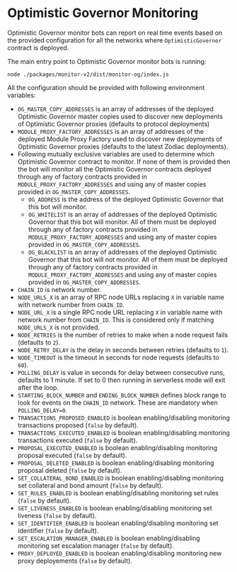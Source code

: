 # Optimistic Governor Monitoring

Optimistic Governor monitor bots can report on real time events based on the provided configuration for all the networks
where `OptimisticGovernor` contract is deployed.

The main entry point to Optimistic Governor monitor bots is running:

```
node ./packages/monitor-v2/dist/monitor-og/index.js
```

All the configuration should be provided with following environment variables:

- `OG_MASTER_COPY_ADDRESSES` is an array of addresses of the deployed Optimistic Governor master copies used to discover
  new deployments of Optimistic Governor proxies (defaults to protocol deployments)
- `MODULE_PROXY_FACTORY_ADDRESSES` is an array of addresses of the deployed Module Proxy Factory used to discover new
  deployments of Optimistic Governor proxies (defaults to the latest Zodiac deployments).
- Following mutually exclusive variables are used to determine which Optimistic Governor contract to monitor. If none
  of them is provided then the bot will monitor all the Optimistic Governor contracts deployed through any of factory
  contracts provided in `MODULE_PROXY_FACTORY_ADDRESSES` and using any of master copies provided in
  `OG_MASTER_COPY_ADDRESSES`.
  - `OG_ADDRESS` is the address of the deployed Optimistic Governor that this bot will monitor.
  - `OG_WHITELIST` is an array of addresses of the deployed Optimistic Governor that this bot will monitor. All of them
    must be deployed through any of factory contracts provided in `MODULE_PROXY_FACTORY_ADDRESSES` and using any of
    master copies provided in `OG_MASTER_COPY_ADDRESSES`.
  - `OG_BLACKLIST` is an array of addresses of the deployed Optimistic Governor that this bot will not monitor. All of
    them must be deployed through any of factory contracts provided in `MODULE_PROXY_FACTORY_ADDRESSES` and using any
    of master copies provided in `OG_MASTER_COPY_ADDRESSES`.
- `CHAIN_ID` is network number.
- `NODE_URLS_X` is an array of RPC node URLs replacing `X` in variable name with network number from `CHAIN_ID`.
- `NODE_URL_X` is a single RPC node URL replacing `X` in variable name with network number from `CHAIN_ID`. This is
  considered only if matching `NODE_URLS_X` is not provided.
- `NODE_RETRIES` is the number of retries to make when a node request fails (defaults to `2`).
- `NODE_RETRY_DELAY` is the delay in seconds between retries (defaults to `1`).
- `NODE_TIMEOUT` is the timeout in seconds for node requests (defaults to `60`).
- `POLLING_DELAY` is value in seconds for delay between consecutive runs, defaults to 1 minute. If set to 0 then running
  in serverless mode will exit after the loop.
- `STARTING_BLOCK_NUMBER` and `ENDING_BLOCK_NUMBER` defines block range to look for events on the `CHAIN_ID` network.
  These are mandatory when `POLLING_DELAY=0`.
- `TRANSACTIONS_PROPOSED_ENABLED` is boolean enabling/disabling monitoring transactions proposed (`false` by default).
- `TRANSACTIONS_EXECUTED_ENABLED` is boolean enabling/disabling monitoring transactions executed (`false` by default).
- `PROPOSAL_EXECUTED_ENABLED` is boolean enabling/disabling monitoring proposal executed (`false` by default).
- `PROPOSAL_DELETED_ENABLED` is boolean enabling/disabling monitoring proposal deleted (`false` by default).
- `SET_COLLATERAL_BOND_ENABLED` is boolean enabling/disabling monitoring set collateral and bond amount (`false` by default).
- `SET_RULES_ENABLED` is boolean enabling/disabling monitoring set rules (`false` by default).
- `SET_LIVENESS_ENABLED` is boolean enabling/disabling monitoring set liveness (`false` by default).
- `SET_IDENTIFIER_ENABLED` is boolean enabling/disabling monitoring set identifier (`false` by default).
- `SET_ESCALATION_MANAGER_ENABLED` is boolean enabling/disabling monitoring set escalation manager (`false` by default).
- `PROXY_DEPLOYED_ENABLED` is boolean enabling/disabling monitoring new proxy deployements (`false` by default).
